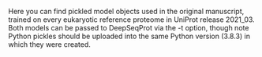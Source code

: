 Here you can find pickled model objects used in the original manuscript, trained on every eukaryotic reference proteome in UniProt release 2021_03. Both models can be passed to DeepSeqProt via the -t option, though note Python pickles should be uploaded into the same Python version (3.8.3) in which they were created.
